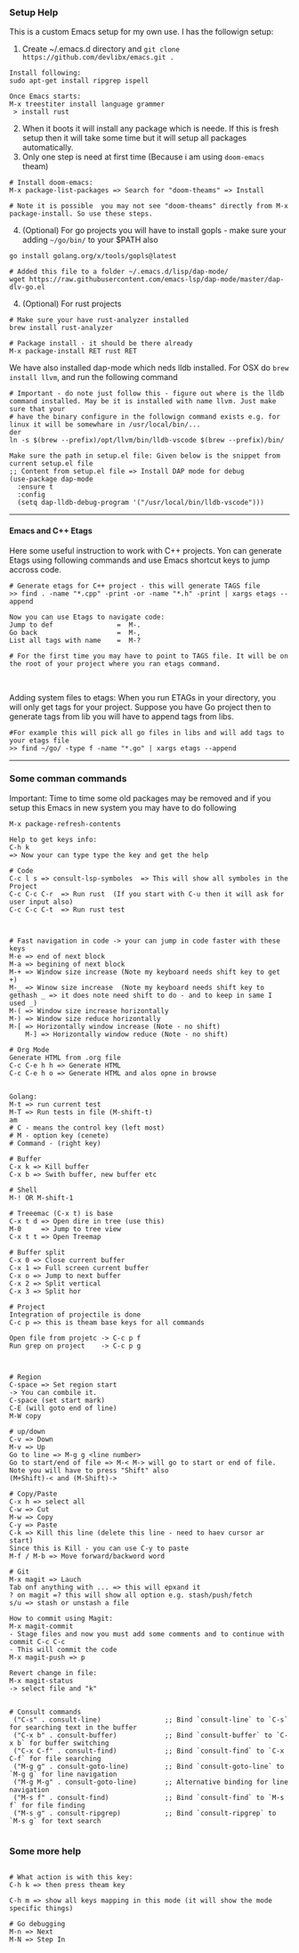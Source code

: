 ### Setup Help
This is a custom Emacs setup for my own use. I has the followign setup:
1. Create ~/.emacs.d directory and ```git clone https://github.com/devlibx/emacs.git .```

```shell
Install following:
sudo apt-get install ripgrep ispell

Once Emacs starts:
M-x treestiter install language grammer
 > install rust

```

2. When it boots it will install any package which is neede. If this is fresh setup then it will take some time but it will setup all packages automatically.
3. Only one step is need at first time (Because i am using `doom-emacs` theam)
```shell
# Install doom-emacs:
M-x package-list-packages => Search for "doom-theams" => Install

# Note it is possible  you may not see "doom-theams" directly from M-x package-install. So use these steps.

```

4. (Optional) For go projects you will have to install gopls - make sure your adding `~/go/bin/` to your $PATH also

```shell
go install golang.org/x/tools/gopls@latest

# Added this file to a folder ~/.emacs.d/lisp/dap-mode/ 
wget https://raw.githubusercontent.com/emacs-lsp/dap-mode/master/dap-dlv-go.el
```

4. (Optional) For rust projects
```shell
# Make sure your have rust-analyzer installed
brew install rust-analyzer

# Package install - it should be there already
M-x package-install RET rust RET
```

We have also installed dap-mode which neds lldb installed. For OSX do ```brew install llvm```, and run the following command
```shell
# Important - do note just follow this - figure out where is the lldb command installed. May be it is installed with name llvm. Just make sure that your 
# have the binary configure in the followign command exists e.g. for linux it will be somewhare in /usr/local/bin/...
der
ln -s $(brew --prefix)/opt/llvm/bin/lldb-vscode $(brew --prefix)/bin/

Make sure the path in setup.el file: Given below is the snippet from current setup.el file
;; Content from setup.el file => Install DAP mode for debug
(use-package dap-mode
  :ensure t
  :config
  (setq dap-lldb-debug-program '("/usr/local/bin/lldb-vscode")))
```

---

#### Emacs and C++ Etags
Here some useful instruction to work with C++ projects. Yon can generate Etags using following commands and use Emacs shortcut keys to jump accross code.

```shell
# Generate etags for C++ project - this will generate TAGS file 
>> find . -name "*.cpp" -print -or -name "*.h" -print | xargs etags --append

Now you can use Etags to navigate code:
Jump to def                =  M-.
Go back                    =  M-,
List all tags with name    =  M-?

# For the first time you may have to point to TAGS file. It will be on the root of your project where you ran etags command.
```
<br>

Adding system files to etags:
When you run ETAGs in your directory, you will only get tags for your project. Suppose you have Go project then to generate tags from lib you will have to append tags from libs.

```shell
#For example this will pick all go files in libs and will add tags to your etags file
>> find ~/go/ -type f -name "*.go" | xargs etags --append
```

---

### Some comman commands

Important:
Time to time some old packages may be removed and if you setup this Emacs in new system you may have to do following
```shell
M-x package-refresh-contents
```


```shell
Help to get keys info:
C-h k
=> Now your can type type the key and get the help

# Code
C-c l s => consult-lsp-symboles  => This will show all symboles in the Project
C-c C-c C-r  => Run rust  (If you start with C-u then it will ask for user input also)
C-c C-c C-t  => Run rust test
 


# Fast navigation in code -> your can jump in code faster with these keys
M-e => end of next block
M-a => begining of next block
M-+ => Window size increase (Note my keyboard needs shift key to get +) 
M-_ => Winow size increase  (Note my keyboard needs shift key to gethash _ => it does note need shift to do - and to keep in same I used _)
M-( => Window size increase horizontally
M-) => Window size reduce horizontally
M-[ => Horizontally window increase (Note - no shift)
    M-] => Horizontally window reduce (Note - no shift)

# Org Mode
Generate HTML from .org file
C-c C-e h h => Generate HTML
C-c C-e h o => Generate HTML and alos opne in browse


Golang:
M-t => run current test
M-T => Run tests in file (M-shift-t)
am
# C - means the control key (left most)
# M - option key (cenete)
# Command - (right key)

# Buffer
C-x k => Kill buffer
C-x b => Swith buffer, new buffer etc

# Shell
M-! OR M-shift-1

# Treeemac (C-x t) is base
C-x t d => Open dire in tree (use this)
M-0     => Jump to tree view
C-x t t => Open Treemap

# Buffer split
C-x 0 => Close current buffer
C-x 1 => Full screen current buffer
C-x o => Jump to next buffer 
C-x 2 => Split vertical
C-x 3 => Split hor

# Project
Integration of projectile is done
C-c p => this is theam base keys for all commands

Open file from projetc -> C-c p f
Run grep on project    -> C-c p g



# Region
C-space => Set region start
-> You can combile it. 
C-space (set start mark)
C-E (will goto end of line)
M-W copy 

# up/down
C-v => Down
M-v => Up
Go to line => M-g g <line number>
Go to start/end of file => M-< M-> will go to start or end of file. Note you will have to press "Shift" also
(M+Shift)-< and (M-Shift)->

# Copy/Paste
C-x h => select all
C-w => Cut
M-w => Copy
C-y => Paste
C-k => Kill this line (delete this line - need to haev cursor ar start)
Since this is Kill - you can use C-y to paste
M-f / M-b => Move forward/backword word

# Git
M-x magit => Lauch
Tab onf anything with ... => this will epxand it
? on magit =? this will show all option e.g. stash/push/fetch
s/u => stash or unstash a file

How to commit using Magit:
M-x magit-commit
- Stage files and now you must add some comments and to continue with commit C-c C-c
- This will commit the code
M-x magit-push => p

Revert change in file:
M-x magit-status
-> select file and "k"


# Consult commands
 ("C-s" . consult-line)                ;; Bind `consult-line` to `C-s` for searching text in the buffer
 ("C-x b" . consult-buffer)            ;; Bind `consult-buffer` to `C-x b` for buffer switching
 ("C-x C-f" . consult-find)            ;; Bind `consult-find` to `C-x C-f` for file searching
 ("M-g g" . consult-goto-line)         ;; Bind `consult-goto-line` to `M-g g` for line navigation
 ("M-g M-g" . consult-goto-line)       ;; Alternative binding for line navigation
 ("M-s f" . consult-find)              ;; Bind `consult-find` to `M-s f` for file finding
 ("M-s g" . consult-ripgrep)           ;; Bind `consult-ripgrep` to `M-s g` for text search
 

```


### Some more help
```shell

# What action is with this key:
C-h k => then press theam key

C-h m => show all keys mapping in this mode (it will show the mode specific things)

# Go debugging
M-n => Next
M-N => Step In

```

